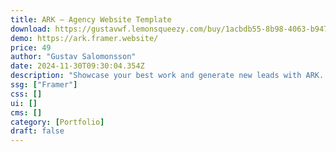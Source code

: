 ```yaml
---
title: ARK — Agency Website Template
download: https://gustavwf.lemonsqueezy.com/buy/1acbdb55-8b98-4063-b947-793117fe1a46
demo: https://ark.framer.website/
price: 49
author: "Gustav Salomonsson"
date: 2024-11-30T09:30:04.354Z
description: "Showcase your best work and generate new leads with ARK. Fully responsive, complete with a customizable CMS. Made in Framer, no coding experience required."
ssg: ["Framer"]
css: []
ui: []
cms: []
category: [Portfolio]
draft: false
---
```

